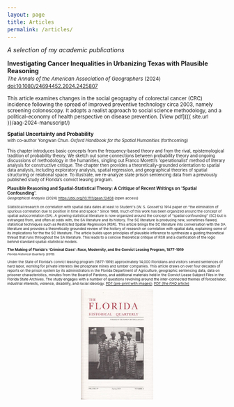 ```yaml
---
layout: page
title: Articles
permalink: /articles/
---
```


<em>A selection of my academic publications</em>
<br/>

<b style="color:Charcoal;">Investigating Cancer Inequalities in Urbanizing Texas with Plausible Reasoning</b> <br/>
<small> <em> The Annals of the American Association of Geographers </em> (2024)  <a href="https://doi.org/10.1080/24694452.2024.2425807"> doi:10.1080/24694452.2024.2425807 </a>
<br/>

This article examines changes in the social geography of colorectal cancer (CRC) incidence following the spread of improved preventive technology circa 2003, namely screening colonoscopy. It adopts a realist approach to social science methodology, and a political-economy of health perspective on disease prevention. [View pdf]({{ site.url }}/aag-2024-manuscript/)


<b style="color:Charcoal;">Spatial Uncertainty and Probability</b> <br/>
<small>with co-author Yongwan Chun. <em> Oxford Handbook for the Spatial Humanities </em> (forthcoming)
<br/>

This chapter introduces basic concepts from the frequency-based theory and from the rival, epistemological tradition of probability theory. We sketch out some connections between probability theory and ongoing discussions of methodology in the humanities, singling out Franco Moretti’s 'operationalist' method of literary analysis for constructive critique. The chapter then provides a theoretically-grounded orientation to spatial data analysis, including exploratory analysis, spatial regression, and geographical theories of spatial structuring or relational space. To illustrate, we re-analyze state prison sentencing data from a previously published study of Florida’s convict leasing program. 

<b style="color:Charcoal;">Plausible Reasoning and Spatial-Statistical Theory: A Critique of Recent Writings on 'Spatial Confounding'.</b><br/>
<small><i> Geographical Analysis </i> (2024) <a href="https://doi.org/10.1111/gean.12408"> https://doi.org/10.1111/gean.12408 </a> (open access)

Statistical research on correlation with spatial data dates at least to Student's (W. S. Gosset's) 1914 paper on “the elimination of spurious correlation due to position in time and space.” Since 1968, much of this work has been organized around the concept of spatial autocorrelation (SA). A growing statistical literature is now organized around the concept of “spatial confounding” (SC) but is estranged from, and often at odds with, the SA literature and its history. The SC literature is producing new, sometimes flawed, statistical techniques such as Restricted Spatial Regression (RSR). This article brings the SC literature into conversation with the SA literature and provides a theoretically grounded review of the history of research on correlation with spatial data, explaining some of its implications for the the SC literature. The article builds upon principles of plausible inference to synthesize a guiding theoretical thread that runs throughout the SA literature. This leads to a concise theoretical critique of RSR and a clarification of the logic behind standard spatial-statistical models.

<b style="color:Charcoal;">The Making of Florida's 'Criminal Class': Race, Modernity, and the Convict Leasing Program, 1877-1919</b>
<br/>
<small><i> Florida Historical Quarterly </i> (2019)</small>
<br/>

Under the State of Florida’s convict leasing program (1877-1919) approximately 14,000 Floridians and visitors served sentences of hard labor, working for private interests like phosphate mines and lumber companies. This article draws on over four decades of reports on the prison system by its administrators in the Florida Department of Agriculture, geographic sentencing data, data on prisoner characteristics, minutes from the Board of Pardons, and additional materials held in the Convict Lease Subject Files in the Florida State Archives. The study engages with a number of questions revolving around the inter-connected themes of forced labor, industrial interests, violence, disability, and racial ideology. <a href="https://osf.io/preprints/osf/2wj7s">PDF (pre-print with images)</a>; <a href="https://stars.library.ucf.edu/fhq/vol97/iss4/">PDF (the *FHQ* article)</a>
<center>
<img src="/assets/FHQ-cover-photo.jpg" alt="Florida Historical Quarterly cover" style="width:33%">
</center>